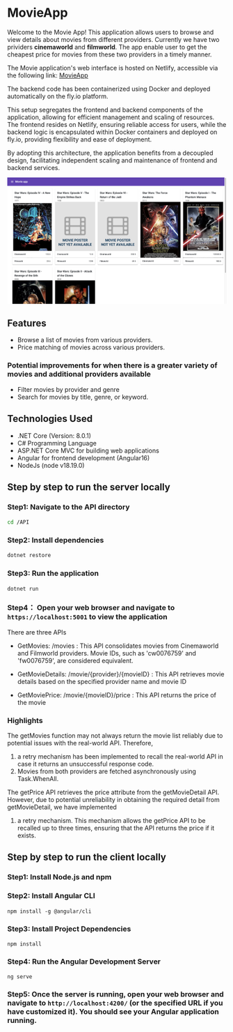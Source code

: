 # MovieApp

Welcome to the Movie App! This application allows users to browse and view details about movies from different providers. Currently we have two prividers **cinemaworld** and **filmworld**. The app enable user to get the cheapest price for movies from these two providers in a timely manner.

The Movie application's web interface is hosted on Netlify, accessible via the following link: [MovieApp](https://65ce0e9eb58a78071c7ded32--lucky-naiad-10e2f2.netlify.app/)

The backend code has been containerized using Docker and deployed automatically on the fly.io platform.

This setup segregates the frontend and backend components of the application, allowing for efficient management and scaling of resources. The frontend resides on Netlify, ensuring reliable access for users, while the backend logic is encapsulated within Docker containers and deployed on fly.io, providing flexibility and ease of deployment.

By adopting this architecture, the application benefits from a decoupled design, facilitating independent scaling and maintenance of frontend and backend services.

![alt text](image.png)

## Features

- Browse a list of movies from various providers.
- Price matching of movies across various providers.

### Potential improvements for when there is a greater variety of movies and additional providers available
- Filter movies by provider and genre
- Search for movies by title, genre, or keyword.

## Technologies Used

- .NET Core (Version: 8.0.1)
- C# Programming Language
- ASP.NET Core MVC for building web applications
- Angular for frontend development (Angular16)
- NodeJs (node v18.19.0)

## Step by step to run the server locally

### Step1: Navigate to the API directory

```bash
cd /API
```

### Step2: Install dependencies

```bash
dotnet restore
```

### Step3: Run the application

```bash
dotnet run
```

### Step4： Open your web browser and navigate to `https://localhost:5001` to view the application

There are three APIs

- GetMovies: /movies
  : This API consolidates movies from Cinemaworld and Filmworld providers. Movie IDs, such as 'cw0076759' and 'fw0076759', are considered equivalent.

- GetMovieDetails: /movie/{provider}/{movieID}
  : This API retrieves movie details based on the specified provider name and movie ID

- GetMoviePrice: /movie/{movieID}/price
  : This API returns the price of the movie

### Highlights

The getMovies function may not always return the movie list reliably due to potential issues with the real-world API. Therefore,

1. a retry mechanism has been implemented to recall the real-world API in case it returns an unsuccessful response code.
2. Movies from both providers are fetched asynchronously using Task.WhenAll.

The getPrice API retrieves the price attribute from the getMovieDetail API. However, due to potential unreliability in obtaining the required detail from getMovieDetail, we have implemented

1. a retry mechanism. This mechanism allows the getPrice API to be recalled up to three times, ensuring that the API returns the price if it exists.

## Step by step to run the client locally

### Step1: Install Node.js and npm

### Step2: Install Angular CLI

```
npm install -g @angular/cli
```

### Step3: Install Project Dependencies

```
npm install
```

### Step4: Run the Angular Development Server

```
ng serve

```

### Step5: Once the server is running, open your web browser and navigate to `http://localhost:4200/` (or the specified URL if you have customized it). You should see your Angular application running.

